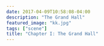 ```yaml
---
date: 2017-04-09T10:58:08-04:00
description: "The Grand Hall"
featured_image: "kk.jpg"
tags: ["scene"]
title: "Chapter I: The Grand Hall"
---
```


